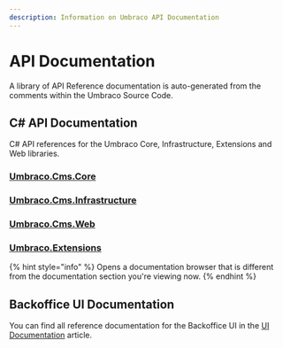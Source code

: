 ```yaml
---
description: Information on Umbraco API Documentation
---
```


# API Documentation

A library of API Reference documentation is auto-generated from the comments within the Umbraco Source Code.

## C# API Documentation

C# API references for the Umbraco Core, Infrastructure, Extensions and Web libraries.

### [Umbraco.Cms.Core](https://apidocs.umbraco.com/v14/csharp/api/Umbraco.Cms.Core.html)

### [Umbraco.Cms.Infrastructure](https://apidocs.umbraco.com/v14/csharp/api/Umbraco.Cms.Infrastructure.html)

### [Umbraco.Cms.Web](https://apidocs.umbraco.com/v14/csharp/api/Umbraco.Cms.Web.Common.html)

### [Umbraco.Extensions](https://apidocs.umbraco.com/v14/csharp/api/Umbraco.Extensions.html)

{% hint style="info" %}
Opens a documentation browser that is different from the documentation section you're viewing now.
{% endhint %}

## Backoffice UI Documentation

You can find all reference documentation for the Backoffice UI in the [UI Documentation](../customizing/ui-documentation.md) article.
